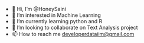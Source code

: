 - 👋 Hi, I’m @HoneySaini
- 👀 I’m interested in Machine Learning
- 🌱 I’m currently learning python and R
- 💞️ I’m looking to collaborate on Text Analysis project
- 📫 How to reach me developerdataiim@gmail.com

<!---
HoneySaini/HoneySaini is a ✨ special ✨ repository because its `README.md` (this file) appears on your GitHub profile.
You can click the Preview link to take a look at your changes.
--->
